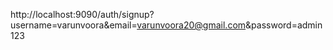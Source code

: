 http://localhost:9090/auth/signup?username=varunvoora&email=varunvoora20@gmail.com&password=admin123
